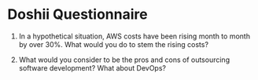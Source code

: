 # Doshii Questionnaire

1. In a hypothetical situation, AWS costs have been rising month to month by over 30%. What would you do to stem the rising costs?

2. What would you consider to be the pros and cons of outsourcing software development? What about DevOps?
